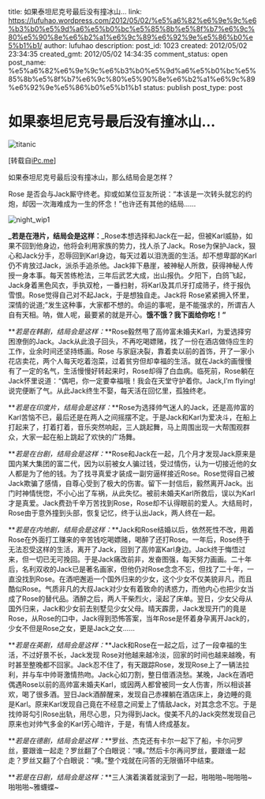 title: 如果泰坦尼克号最后没有撞冰山…
link: https://lufuhao.wordpress.com/2012/05/02/%e5%a6%82%e6%9e%9c%e6%b3%b0%e5%9d%a6%e5%b0%bc%e5%85%8b%e5%8f%b7%e6%9c%80%e5%90%8e%e6%b2%a1%e6%9c%89%e6%92%9e%e5%86%b0%e5%b1%b1/
author: lufuhao
description: 
post_id: 1023
created: 2012/05/02 23:34:35
created_gmt: 2012/05/02 14:34:35
comment_status: open
post_name: %e5%a6%82%e6%9e%9c%e6%b3%b0%e5%9d%a6%e5%b0%bc%e5%85%8b%e5%8f%b7%e6%9c%80%e5%90%8e%e6%b2%a1%e6%9c%89%e6%92%9e%e5%86%b0%e5%b1%b1
status: publish
post_type: post

# 如果泰坦尼克号最后没有撞冰山…

![titanic](http://lufuhao.files.wordpress.com/2012/05/titanic_thumb.jpg)

[转载自[iPc.me](http://www.ipc.me/if-titanic-didnt-hit-the-iceberg.html)]

如果泰坦尼克号最后没有撞冰山，那么结局会是怎样？

Rose 是否会与Jack厮守终老。抑或如某位豆友所说：“本该是一次转头就忘的约炮，却因一次海难成为一生的怀念！”也许还有其他的结局……

![night_wip1](http://lufuhao.files.wordpress.com/2012/05/night_wip1_thumb.jpg)

****_**若是在港片，结局会是这样：******_Rose本想选择和Jack在一起，但被Karl威胁，如果不回到他身边，他将会利用家族的势力，找人杀了Jack。Rose为保护Jack，狠心和Jack分手，忍辱回到Karl身边，每天过着以泪洗面的生活。却不想卑鄙的Karl仍不肯放过Jack，派杀手追杀他。Jack摔下悬崖，被神秘人所救，获得神秘人传授一身本事。每天苦练枪法，三年后武艺大成，出山报仇。夕阳下，白鸽飞起，Jack身着黑色风衣，手执双枪，一番扫射，将Karl及其爪牙打成筛子，终于报仇雪恨。Rose觉得自己对不起Jack，于是想独自走。Jack将 Rose紧紧拥入怀里，深情的说道;”发生这种事，大家都不想的。命运的事呢，是不能强求的，所谓吉人自有天相。呐，做人呢，最要紧的就是开心。**饿不饿？我下面给你吃！”**

**_若是在韩剧，结局会是这样：_**Rose毅然甩了高帅富未婚夫Karl，为爱选择穷困潦倒的Jack。Jack从此浪子回头，不再吃喝嫖赌，找了一份在酒店做侍应生的工作，业余时间还坚持练画。Rose 与家庭决裂，靠着卖以前的首饰，开了一家小花店卖花，两个人每天吃着泡菜，过着贫穷但却幸福的生活。就在Jack的画慢慢有了一定的名气，生活慢慢好转起来时，Rose却得了白血病。临死前，Rose躺在Jack怀里说道：“偶吧，你一定要幸福哦！我会在天堂守护着你。Jack,I’m flying! 说完便断了气。从此Jack终生不娶，每天活在回忆里，孤独终老。

**_若是在印度片，结局会是这样：_**Rose为选择帅气迷人的Jack，还是高帅富的Karl苦恼不已，最后还是在两人之间摇摆不定。于是Jack和Karl为爱决斗，在船上打起来了，打着打着，音乐突然响起，三人跳起舞，马上周围出现一大帮围观群众，大家一起在船上跳起了欢快的广场舞。

**_若是在台剧，结局会是这样：_**Rose和Jack在一起，几个月才发现Jack原来是国内某大集团的富二代，因为以前被女人骗过钱，受过情伤，认为一切接近他的女人都是为了他的钱。为了找寻真爱才装成一副穷逼样接近Rose。Rose觉得自己被Jack欺骗了感情，自尊心受到了极大的伤害。留下一封信后，毅然离开Jack。出门时神情恍惚，不小心出了车祸，从此失忆。被前未婚夫Karl所救后，误以为Karl才是真爱。Jack费劲千辛万苦找到Rose，Rose却不认得眼前的爱人。大结局时，Rose由于意外撞到头部，恢复记忆，终于认出Jack，两人终在一起。

**_若是在内地剧，结局会是这样：_**Jack和Rose结婚以后，依然死性不改，用着Rose在外面打工赚来的辛苦钱吃喝嫖赌，喝醉了还打Rose。一年后，Rose终于无法忍受这样的生活，离开了Jack，回到了高帅富Karl身边。Jack终于悔悟过来，但一切已无可挽回。于是Jack痛改前非，发奋图强，每天努力画画。二十年后，名利双收的Jack已是著名画家，但他仍对Rose念念不忘，但找了二十年，一直没找到Rose。在酒吧邂逅一个国外归来的少女，这个少女不仅美貌非凡，而且酷似Rose。气质非凡的大叔Jack对少女有着致命的诱惑力，而他内心也把少女当成了Rose的替代品。酒醉之后，两人干柴烈火，滚起了床单。翌日，少女父母从国外归来，Jack和少女前去别墅见少女父母。晴天霹雳，Jack发现开门的竟是Rose，从Rose的口中，Jack得到恐怖答案，当年Rose是怀着身孕离开Jack的，少女不但是Rose之女，更是Jack之女……

**_若是在英剧，结局会是这样：_**Jack和Rose在一起之后，过了一段幸福的生活，不过好景不长，Jack发现 Rose对他越来越冷淡，回家的时间也越来越晚，有时甚至整晚都不回家。Jack忍不住了，有天跟踪Rose，发现Rose上了一辆法拉利，并与车中帅哥激情热吻。Jack心如刀割，整日借酒浇愁。某晚，Jack在酒吧偶遇Rose以前的高帅富未婚夫Karl，或因两人都曾被同一女人伤害，所以相谈甚欢，喝了很多酒。翌日Jack酒醉醒来，发现自己赤裸躺在酒店床上，身边睡的竟是Karl。原来Karl发现自己竟在不经意之间爱上了情敌Jack，对其念念不忘。于是找帅哥勾引Rose出轨，用尽心思，只为得到Jack。俊美不凡的Jack突然发现自己原来也对帅气多金的Karl芳心暗许，于是，有情人终成基友。

**_若是在德剧，结局会是这样：_**罗丝、杰克还有卡尔一起下了船，卡尔问罗丝，要跟谁一起走？罗丝翻了个白眼说：“噢。”然后卡尔再问罗丝，要跟谁一起走？罗丝又翻了个白眼说：“噢。”整个戏就在问答的无限循环中结束。

**_若是在日剧，结局会是这样：_**三人演着演着就滚到了一起，啪啪啪~啪啪啪~啪啪啪~雅蠛蝶~